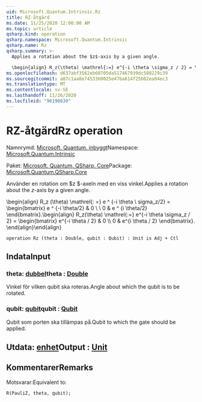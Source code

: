 ```yaml
---
uid: Microsoft.Quantum.Intrinsic.Rz
title: RZ-åtgärd
ms.date: 11/25/2020 12:00:00 AM
ms.topic: article
qsharp.kind: operation
qsharp.namespace: Microsoft.Quantum.Intrinsic
qsharp.name: Rz
qsharp.summary: >-
  Applies a rotation about the $z$-axis by a given angle.

  \begin{align} R_z(\theta) \mathrel{:=} e^{-i \theta \sigma_z / 2} = \begin{bmatrix} e^{-i \theta / 2} & 0 \\\\ 0 & e^{i \theta / 2} \end{bmatrix}. \end{align}
ms.openlocfilehash: d637abf3562eb60705da517467939dc588229c39
ms.sourcegitcommit: a87c1aa8e7453360025e47ba614f25b02ea84ec3
ms.translationtype: MT
ms.contentlocale: sv-SE
ms.lasthandoff: 11/26/2020
ms.locfileid: "96198630"
---
```

# <a name="rz-operation"></a><span data-ttu-id="09daf-102">RZ-åtgärd</span><span class="sxs-lookup"><span data-stu-id="09daf-102">Rz operation</span></span>

<span data-ttu-id="09daf-103">Namnrymd: [Microsoft. Quantum. inbyggt](xref:Microsoft.Quantum.Intrinsic)</span><span class="sxs-lookup"><span data-stu-id="09daf-103">Namespace: [Microsoft.Quantum.Intrinsic](xref:Microsoft.Quantum.Intrinsic)</span></span>

<span data-ttu-id="09daf-104">Paket: [Microsoft. Quantum. QSharp. Core](https://nuget.org/packages/Microsoft.Quantum.QSharp.Core)</span><span class="sxs-lookup"><span data-stu-id="09daf-104">Package: [Microsoft.Quantum.QSharp.Core](https://nuget.org/packages/Microsoft.Quantum.QSharp.Core)</span></span>


<span data-ttu-id="09daf-105">Använder en rotation om $z $-axeln med en viss vinkel.</span><span class="sxs-lookup"><span data-stu-id="09daf-105">Applies a rotation about the $z$-axis by a given angle.</span></span>

<span data-ttu-id="09daf-106">\begin{align} R_z (\theta) \mathrel{: =} e ^ {-i \theta \ sigma_z/2} = \begin{bmatrix} e ^ {-i \theta/2} & 0 \\ \\ 0 & e ^ {i \theta/2} \end{bmatrix}.</span><span class="sxs-lookup"><span data-stu-id="09daf-106">\begin{align} R_z(\theta) \mathrel{:=} e^{-i \theta \sigma_z / 2} = \begin{bmatrix} e^{-i \theta / 2} & 0 \\\\ 0 & e^{i \theta / 2} \end{bmatrix}.</span></span>
<span data-ttu-id="09daf-107">\end{align}</span><span class="sxs-lookup"><span data-stu-id="09daf-107">\end{align}</span></span>

```qsharp
operation Rz (theta : Double, qubit : Qubit) : Unit is Adj + Ctl
```


## <a name="input"></a><span data-ttu-id="09daf-108">Indata</span><span class="sxs-lookup"><span data-stu-id="09daf-108">Input</span></span>

### <a name="theta--double"></a><span data-ttu-id="09daf-109">theta: [dubbel](xref:microsoft.quantum.lang-ref.double)</span><span class="sxs-lookup"><span data-stu-id="09daf-109">theta : [Double](xref:microsoft.quantum.lang-ref.double)</span></span>

<span data-ttu-id="09daf-110">Vinkel för vilken qubit ska roteras.</span><span class="sxs-lookup"><span data-stu-id="09daf-110">Angle about which the qubit is to be rotated.</span></span>


### <a name="qubit--qubit"></a><span data-ttu-id="09daf-111">qubit: [qubit](xref:microsoft.quantum.lang-ref.qubit)</span><span class="sxs-lookup"><span data-stu-id="09daf-111">qubit : [Qubit](xref:microsoft.quantum.lang-ref.qubit)</span></span>

<span data-ttu-id="09daf-112">Qubit som porten ska tillämpas på.</span><span class="sxs-lookup"><span data-stu-id="09daf-112">Qubit to which the gate should be applied.</span></span>



## <a name="output--unit"></a><span data-ttu-id="09daf-113">Utdata: [enhet](xref:microsoft.quantum.lang-ref.unit)</span><span class="sxs-lookup"><span data-stu-id="09daf-113">Output : [Unit](xref:microsoft.quantum.lang-ref.unit)</span></span>



## <a name="remarks"></a><span data-ttu-id="09daf-114">Kommentarer</span><span class="sxs-lookup"><span data-stu-id="09daf-114">Remarks</span></span>

<span data-ttu-id="09daf-115">Motsvarar:</span><span class="sxs-lookup"><span data-stu-id="09daf-115">Equivalent to:</span></span>

```qsharp
R(PauliZ, theta, qubit);
```
